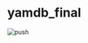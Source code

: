 # yamdb_final

![push](https://github.com/sabina045/yamdb_final/actions/workflows/yamdb_workflow/badge.svg?event=push)
